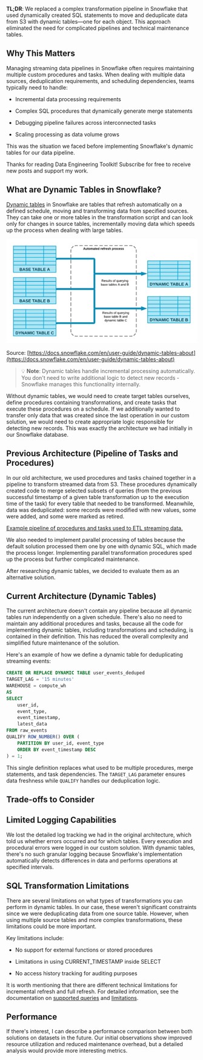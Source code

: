 **TL;DR**: We replaced a complex transformation pipeline in Snowflake that used dynamically created SQL statements to move and deduplicate data from S3 with dynamic tables—one for each object. This approach eliminated the need for complicated pipelines and technical maintenance tables.

## Why This Matters

Managing streaming data pipelines in Snowflake often requires maintaining multiple custom procedures and tasks. When dealing with multiple data sources, deduplication requirements, and scheduling dependencies, teams typically need to handle:

- Incremental data processing requirements
    
- Complex SQL procedures that dynamically generate merge statements
    
- Debugging pipeline failures across interconnected tasks
    
- Scaling processing as data volume grows
    

This was the situation we faced before implementing Snowflake's dynamic tables for our data pipeline.

Thanks for reading Data Engineering Toolkit! Subscribe for free to receive new posts and support my work.

## What are Dynamic Tables in Snowflake?

[Dynamic tables](https://docs.snowflake.com/en/user-guide/dynamic-tables-about) in Snowflake are tables that refresh automatically on a defined schedule, moving and transforming data from specified sources. They can take one or more tables in the transformation script and can look only for changes in source tables, incrementally moving data which speeds up the process when dealing with large tables.

![Visual representation of automated refresh process between base objects and dynamic tables](../assets/dynamic_tables_sf.webp)

Source: [https://docs.snowflake.com/en/user-guide/dynamic-tables-about](https://docs.snowflake.com/en/user-guide/dynamic-tables-about)

> 💡 **Note**: Dynamic tables handle incremental processing automatically. You don't need to write additional logic to detect new records - Snowflake manages this functionality internally.

Without dynamic tables, we would need to create target tables ourselves, define procedures containing transformations, and create tasks that execute these procedures on a schedule. If we additionally wanted to transfer only data that was created since the last operation in our custom solution, we would need to create appropriate logic responsible for detecting new records. This was exactly the architecture we had initially in our Snowflake database.

## Previous Architecture (Pipeline of Tasks and Procedures)

In our old architecture, we used procedures and tasks chained together in a pipeline to transform streamed data from S3. These procedures dynamically created code to merge selected subsets of queries (from the previous successful timestamp of a given table transformation up to the execution time of the task) for every table that needed to be transformed. Meanwhile, data was deduplicated: some records were modified with new values, some were added, and some were marked as retired.


[Example pipeline of procedures and tasks used to ETL streaming data.](../assets/dynamic_tables_pipeline.webp)


We also needed to implement parallel processing of tables because the default solution processed them one by one with dynamic SQL, which made the process longer. Implementing parallel transformation procedures sped up the process but further complicated maintenance.

After researching dynamic tables, we decided to evaluate them as an alternative solution.

## Current Architecture (Dynamic Tables)

The current architecture doesn't contain any pipeline because all dynamic tables run independently on a given schedule. There's also no need to maintain any additional procedures and tasks, because all the code for implementing dynamic tables, including transformations and scheduling, is contained in their definition. This has reduced the overall complexity and simplified future maintenance of the solution.

Here's an example of how we define a dynamic table for deduplicating streaming events:

```sql
CREATE OR REPLACE DYNAMIC TABLE user_events_deduped
TARGET_LAG = '15 minutes'
WAREHOUSE = compute_wh
AS
SELECT
    user_id,
    event_type,
    event_timestamp,
    latest_data
FROM raw_events
QUALIFY ROW_NUMBER() OVER (
    PARTITION BY user_id, event_type
    ORDER BY event_timestamp DESC
) = 1;
```

This single definition replaces what used to be multiple procedures, merge statements, and task dependencies. The `TARGET_LAG` parameter ensures data freshness while `QUALIFY` handles our deduplication logic.

## Trade-offs to Consider

## Limited Logging Capabilities

We lost the detailed log tracking we had in the original architecture, which told us whether errors occurred and for which tables. Every execution and procedural errors were logged in our custom solution. With dynamic tables, there's no such granular logging because Snowflake's implementation automatically detects differences in data and performs operations at specified intervals.

## SQL Transformation Limitations

There are several limitations on what types of transformations you can perform in dynamic tables. In our case, these weren't significant constraints since we were deduplicating data from one source table. However, when using multiple source tables and more complex transformations, these limitations could be more important.

Key limitations include:

- No support for external functions or stored procedures
    
- Limitations in using CURRENT_TIMESTAMP inside SELECT
    
- No access history tracking for auditing purposes
    

It is worth mentioning that there are different technical limitations for incremental refresh and full refresh. For detailed information, see the documentation on [supported queries](https://docs.snowflake.com/en/user-guide/dynamic-tables-supported-queries) and [limitations](https://docs.snowflake.com/en/user-guide/dynamic-tables-limitations).

## Performance

If there's interest, I can describe a performance comparison between both solutions on datasets in the future. Our initial observations show improved resource utilization and reduced maintenance overhead, but a detailed analysis would provide more interesting metrics.